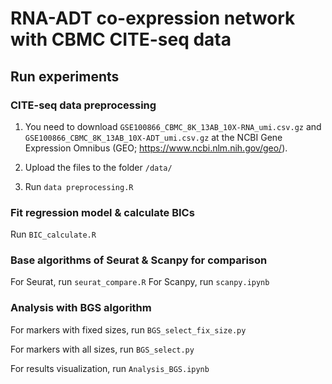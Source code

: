 # RNA-ADT co-expression network with CBMC CITE-seq data

## Run experiments

### CITE-seq data preprocessing ####
1. You need to download `GSE100866_CBMC_8K_13AB_10X-RNA_umi.csv.gz` and `GSE100866_CBMC_8K_13AB_10X-ADT_umi.csv.gz` at the NCBI Gene Expression Omnibus (GEO; https://www.ncbi.nlm.nih.gov/geo/).

2. Upload the files to the folder `/data/`

3. Run `data preprocessing.R`

### Fit regression model & calculate BICs ###

Run `BIC_calculate.R`

### Base algorithms of Seurat & Scanpy for comparison ###

For Seurat, run `seurat_compare.R`
For Scanpy, run `scanpy.ipynb`

### Analysis with BGS algorithm ###

For markers with fixed sizes, run `BGS_select_fix_size.py`

For markers with all sizes, run `BGS_select.py`

For results visualization, run `Analysis_BGS.ipynb`
